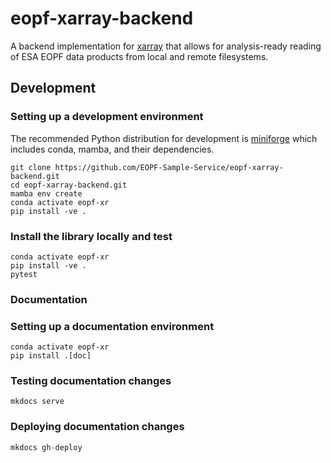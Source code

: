 # eopf-xarray-backend

A backend implementation for [xarray](https://docs.xarray.dev/en/stable/user-guide/io.html) 
that allows for analysis-ready reading of ESA EOPF data products from local and remote 
filesystems.


## Development

### Setting up a development environment

The recommended Python distribution for development is 
[miniforge](https://conda-forge.org/download/) which includes 
conda, mamba, and their dependencies.

```shell
git clone https://github.com/EOPF-Sample-Service/eopf-xarray-backend.git
cd eopf-xarray-backend.git
mamba env create
conda activate eopf-xr
pip install -ve .
```

### Install the library locally and test

```shell
conda activate eopf-xr
pip install -ve .
pytest
```

### Documentation

### Setting up a documentation environment

```shell
conda activate eopf-xr
pip install .[doc]
```

### Testing documentation changes

```shell
mkdocs serve
```

### Deploying documentation changes

```python
mkdocs gh-deploy
```
